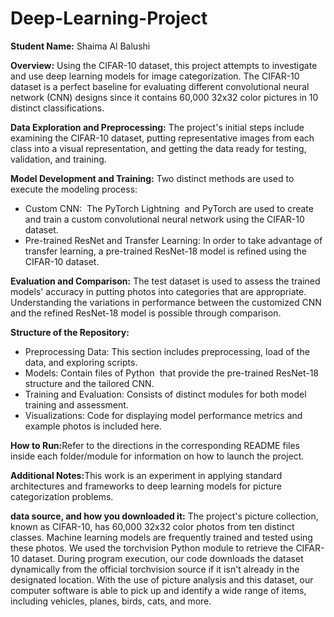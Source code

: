 # Deep-Learning-Project
<b>Student Name:</b> Shaima Al Balushi

<b>Overview:</b> Using the CIFAR-10 dataset, this project attempts to investigate and use deep learning models for image categorization. The CIFAR-10 dataset is a perfect baseline for evaluating different convolutional neural network (CNN) designs since it contains 60,000 32x32 color pictures in 10 distinct classifications.

<b>Data Exploration and Preprocessing:</b> The project's initial steps include examining the CIFAR-10 dataset, putting representative images from each class into a visual representation, and getting the data ready for testing, validation, and training.

<b>Model Development and Training:</b> Two distinct methods are used to execute the modeling process:
<ul><li>Custom CNN:  The PyTorch Lightning  and PyTorch are used to create and train a custom convolutional neural network using the CIFAR-10 dataset.</li>
<li>Pre-trained ResNet and Transfer Learning: In order to take advantage of transfer learning, a pre-trained ResNet-18 model is refined using the CIFAR-10 dataset.</li></ul>

<b>Evaluation and Comparison:</b> The test dataset is used to assess the trained models' accuracy in putting photos into categories that are appropriate. Understanding the variations in performance between the customized CNN and the refined ResNet-18 model is possible through comparison.

<b>Structure of the Repository:</b>  <ul>
<li>Preprocessing Data: This section includes preprocessing, load of the data, and exploring scripts.</li>
<li>Models: Contain files of Python  that provide the pre-trained ResNet-18 structure and the tailored CNN.</li>
<li>Training and Evaluation: Consists of distinct modules for both model training and assessment.</li>
<li>Visualizations: Code for displaying model performance metrics and example photos is included here.</li></ul>

<b>How to Run:</b>Refer to the directions in the corresponding README files inside each folder/module for information on how to launch the project.

<b>Additional Notes:</b>This work is an experiment in applying standard architectures and frameworks to deep learning models for picture categorization problems.

<b>data source, and how you downloaded it:</b> The project's picture collection, known as CIFAR-10, has 60,000 32x32 color photos from ten distinct classes. Machine learning models are frequently trained and tested using these photos. We used the torchvision Python module to retrieve the CIFAR-10 dataset. During program execution, our code downloads the dataset dynamically from the official torchvision source if it isn't already in the designated location. With the use of picture analysis and this dataset, our computer software is able to pick up and identify a wide range of items, including vehicles, planes, birds, cats, and more.
